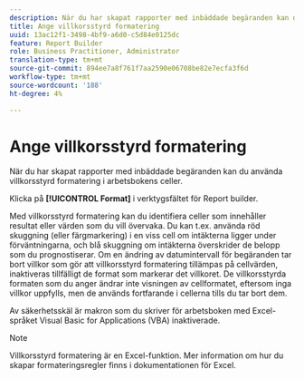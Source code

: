 ```yaml
---
description: När du har skapat rapporter med inbäddade begäranden kan du använda villkorsstyrd formatering i arbetsbokens celler.
title: Ange villkorsstyrd formatering
uuid: 13ac12f1-3498-4bf9-a6d0-c5d84e0125dc
feature: Report Builder
role: Business Practitioner, Administrator
translation-type: tm+mt
source-git-commit: 894ee7a8f761f7aa2590e06708be82e7ecfa3f6d
workflow-type: tm+mt
source-wordcount: '188'
ht-degree: 4%

---
```



# Ange villkorsstyrd formatering

När du har skapat rapporter med inbäddade begäranden kan du använda villkorsstyrd formatering i arbetsbokens celler.

Klicka på **[!UICONTROL Format]** i verktygsfältet för Report builder.

Med villkorsstyrd formatering kan du identifiera celler som innehåller resultat eller värden som du vill övervaka. Du kan t.ex. använda röd skuggning (eller färgmarkering) i en viss cell om intäkterna ligger under förväntningarna, och blå skuggning om intäkterna överskrider de belopp som du prognostiserar. Om en ändring av datumintervall för begäranden tar bort villkor som gör att villkorsstyrd formatering tillämpas på cellvärden, inaktiveras tillfälligt de format som markerar det villkoret. De villkorsstyrda formaten som du anger ändrar inte visningen av cellformatet, eftersom inga villkor uppfylls, men de används fortfarande i cellerna tills du tar bort dem.

Av säkerhetsskäl är makron som du skriver för arbetsboken med Excel-språket Visual Basic for Applications (VBA) inaktiverade.

>[!NOTE]
>
>Villkorsstyrd formatering är en Excel-funktion. Mer information om hur du skapar formateringsregler finns i dokumentationen för Excel.

